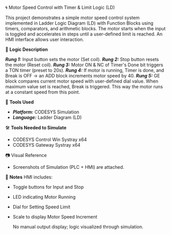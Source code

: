 🌀 Motor Speed Control with Timer & Limit Logic (LD)

This project demonstrates a simple motor speed control system implemented in Ladder Logic Diagram (LD) with Function Blocks using timers, comparators, and arithmetic blocks. The motor starts when the input is toggled and accelerates in steps until a user-defined limit is reached. An HMI interface allows user interaction.

🧩 **Logic Description**

_**Rung 1:**_ Input button sets the motor (Set coil).
_**Rung 2:**_ Stop button resets the motor (Reset coil).
_**Rung 3:**_ Motor ON & NC of Timer's Done bit triggers a TON timer (preset to 20s).
_**Rung 4:**_ If motor is running, Timer is done, and Break is OFF → an ADD block increments motor speed by 40.
_**Rung 5:**_ GE block compares current motor speed with user-defined dial value. When maximum value set is reached, Break is triggered. This way the motor runs at a constant speed from this point.

🔧 **Tools Used**
- _**Platform:**_ CODESYS Simulation
- _**Language:**_ Ladder Diagram (LD)

🛠️ **Tools Needed to Simulate**
- CODESYS Control Win Systray x64
- CODESYS Gateway Systray x64

📷 Visual Reference
- Screenshots of Simulation (PLC + HMI) are attached.

📌 **Notes**
HMI includes:
- Toggle buttons for Input and Stop
- LED indicating Motor Running
- Dial for Setting Speed Limit
- Scale to display Motor Speed Increment

  No manual output display; logic visualized through simulation.
